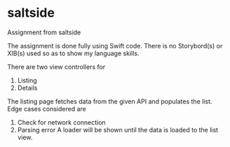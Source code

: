 # saltside
Assignment from saltside

The assignment is done fully using Swift code. There is no Storybord(s) or XIB(s) used so as to show my language skills.

There are two view controllers for
   1. Listing 
   2. Details

The listing page fetches data from the given API and populates the list. Edge cases considered are
   1. Check for network connection
   2. Parsing error
  A loader will be shown until the data is loaded to the list view.
